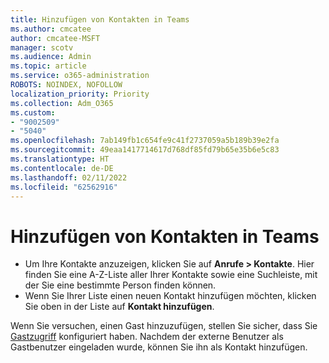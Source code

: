 ```yaml
---
title: Hinzufügen von Kontakten in Teams
ms.author: cmcatee
author: cmcatee-MSFT
manager: scotv
ms.audience: Admin
ms.topic: article
ms.service: o365-administration
ROBOTS: NOINDEX, NOFOLLOW
localization_priority: Priority
ms.collection: Adm_O365
ms.custom:
- "9002509"
- "5040"
ms.openlocfilehash: 7ab149fb1c654fe9c41f2737059a5b189b39e2fa
ms.sourcegitcommit: 49eaa1417714617d768df85fd79b65e35b6e5c83
ms.translationtype: HT
ms.contentlocale: de-DE
ms.lasthandoff: 02/11/2022
ms.locfileid: "62562916"
---
```

# <a name="add-contacts-in-teams"></a>Hinzufügen von Kontakten in Teams

- Um Ihre Kontakte anzuzeigen, klicken Sie auf **Anrufe > Kontakte**. Hier finden Sie eine A-Z-Liste aller Ihrer Kontakte sowie eine Suchleiste, mit der Sie eine bestimmte Person finden können. 
- Wenn Sie Ihrer Liste einen neuen Kontakt hinzufügen möchten, klicken Sie oben in der Liste auf **Kontakt hinzufügen**.

Wenn Sie versuchen, einen Gast hinzuzufügen, stellen Sie sicher, dass Sie [Gastzugriff](https://docs.microsoft.com/microsoftteams/set-up-guests) konfiguriert haben. Nachdem der externe Benutzer als Gastbenutzer eingeladen wurde, können Sie ihn als Kontakt hinzufügen.
